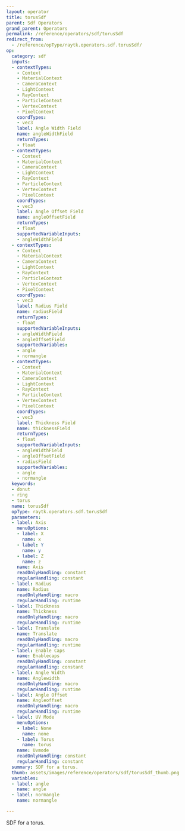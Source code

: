 ```yaml
---
layout: operator
title: torusSdf
parent: Sdf Operators
grand_parent: Operators
permalink: /reference/operators/sdf/torusSdf
redirect_from:
  - /reference/opType/raytk.operators.sdf.torusSdf/
op:
  category: sdf
  inputs:
  - contextTypes:
    - Context
    - MaterialContext
    - CameraContext
    - LightContext
    - RayContext
    - ParticleContext
    - VertexContext
    - PixelContext
    coordTypes:
    - vec3
    label: Angle Width Field
    name: angleWidthField
    returnTypes:
    - float
  - contextTypes:
    - Context
    - MaterialContext
    - CameraContext
    - LightContext
    - RayContext
    - ParticleContext
    - VertexContext
    - PixelContext
    coordTypes:
    - vec3
    label: Angle Offset Field
    name: angleOffsetField
    returnTypes:
    - float
    supportedVariableInputs:
    - angleWidthField
  - contextTypes:
    - Context
    - MaterialContext
    - CameraContext
    - LightContext
    - RayContext
    - ParticleContext
    - VertexContext
    - PixelContext
    coordTypes:
    - vec3
    label: Radius Field
    name: radiusField
    returnTypes:
    - float
    supportedVariableInputs:
    - angleWidthField
    - angleOffsetField
    supportedVariables:
    - angle
    - normangle
  - contextTypes:
    - Context
    - MaterialContext
    - CameraContext
    - LightContext
    - RayContext
    - ParticleContext
    - VertexContext
    - PixelContext
    coordTypes:
    - vec3
    label: Thickness Field
    name: thicknessField
    returnTypes:
    - float
    supportedVariableInputs:
    - angleWidthField
    - angleOffsetField
    - radiusField
    supportedVariables:
    - angle
    - normangle
  keywords:
  - donut
  - ring
  - torus
  name: torusSdf
  opType: raytk.operators.sdf.torusSdf
  parameters:
  - label: Axis
    menuOptions:
    - label: X
      name: x
    - label: Y
      name: y
    - label: Z
      name: z
    name: Axis
    readOnlyHandling: constant
    regularHandling: constant
  - label: Radius
    name: Radius
    readOnlyHandling: macro
    regularHandling: runtime
  - label: Thickness
    name: Thickness
    readOnlyHandling: macro
    regularHandling: runtime
  - label: Translate
    name: Translate
    readOnlyHandling: macro
    regularHandling: runtime
  - label: Enable Caps
    name: Enablecaps
    readOnlyHandling: constant
    regularHandling: constant
  - label: Angle Width
    name: Anglewidth
    readOnlyHandling: macro
    regularHandling: runtime
  - label: Angle Offset
    name: Angleoffset
    readOnlyHandling: macro
    regularHandling: runtime
  - label: UV Mode
    menuOptions:
    - label: None
      name: none
    - label: Torus
      name: torus
    name: Uvmode
    readOnlyHandling: constant
    regularHandling: constant
  summary: SDF for a torus.
  thumb: assets/images/reference/operators/sdf/torusSdf_thumb.png
  variables:
  - label: angle
    name: angle
  - label: normangle
    name: normangle

---
```



SDF for a torus.